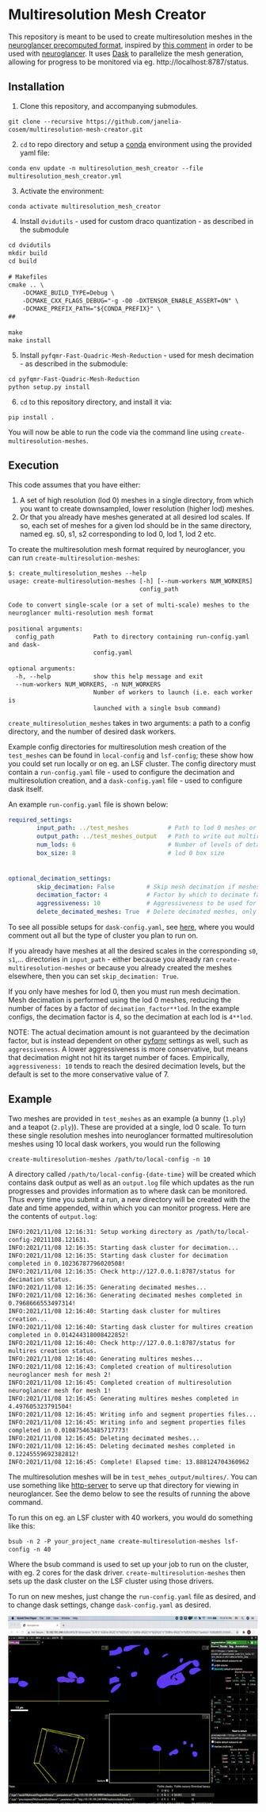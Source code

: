 # Multiresolution Mesh Creator
This repository is meant to be used to create multiresolution meshes in the [neuroglancer precomputed format](https://github.com/google/neuroglancer/blob/master/src/neuroglancer/datasource/precomputed/meshes.md), inspired by [this comment](https://github.com/google/neuroglancer/issues/272#issuecomment-752212014) in order to be used with [neuroglancer](https://github.com/google/neuroglancer). It uses [Dask](https://dask.org/) to parallelize the mesh generation, allowing for progress to be monitored via eg. http://localhost:8787/status.

## Installation
1. Clone this repository, and accompanying submodules.

```
git clone --recursive https://github.com/janelia-cosem/multiresolution-mesh-creator.git
```
2. `cd` to repo directory and setup a [conda](https://docs.conda.io/en/latest/) environment using the provided yaml file:
```
conda env update -n multiresolution_mesh_creator --file multiresolution_mesh_creator.yml
```
3. Activate the environment:
```
conda activate multiresolution_mesh_creator
```
4. Install `dvidutils` - used for custom draco quantization - as described in the submodule
```
cd dvidutils
mkdir build
cd build

# Makefiles
cmake .. \
    -DCMAKE_BUILD_TYPE=Debug \
    -DCMAKE_CXX_FLAGS_DEBUG="-g -O0 -DXTENSOR_ENABLE_ASSERT=ON" \
    -DCMAKE_PREFIX_PATH="${CONDA_PREFIX}" \
##

make
make install
```
5. Install `pyfqmr-Fast-Quadric-Mesh-Reduction` - used for mesh decimation - as described in the submodule:
```
cd pyfqmr-Fast-Quadric-Mesh-Reduction
python setup.py install
```
6. `cd` to this repository directory, and install it via:
```
pip install .
```

You will now be able to run the code via the command line using `create-multiresolution-meshes`.

## Execution
This code assumes that you have either:
1. A set of high resolution (lod 0) meshes in a single directory, from which you want to create downsampled, lower resolution (higher lod) meshes.
2. Or that you already have meshes generated at all desired lod scales. If so, each set of meshes for a given lod should be in the same directory, named eg. s0, s1, s2 corresponding to lod 0, lod 1, lod 2 etc.

To create the multiresolution mesh format required by neuroglancer, you can run `create-multiresolution-meshes`:
```
$: create_multiresolution_meshes --help
usage: create-multiresolution-meshes [-h] [--num-workers NUM_WORKERS]
                                     config_path

Code to convert single-scale (or a set of multi-scale) meshes to the
neuroglancer multi-resolution mesh format

positional arguments:
  config_path           Path to directory containing run-config.yaml and dask-
                        config.yaml

optional arguments:
  -h, --help            show this help message and exit
  --num-workers NUM_WORKERS, -n NUM_WORKERS
                        Number of workers to launch (i.e. each worker is
                        launched with a single bsub command)
```

`create_multiresolution_meshes` takes in two arguments: a path to a config directory, and the number of desired dask workers.

Example config directories for multiresolution mesh creation of the `test_meshes` can be found in `local-config` and `lsf-config`; these show how you could set run locally or on eg. an LSF cluster. The config directory must contain a `run-config.yaml` file - used to configure the decimation and multiresolution creation, and a `dask-config.yaml` file - used to configure dask itself.

An example `run-config.yaml` file is shown below:
```yaml
required_settings:
        input_path: ../test_meshes           # Path to lod 0 meshes or multiscale meshes
        output_path: ../test_meshes_output   # Path to write out multires meshes
        num_lods: 6                          # Number of levels of detail
        box_size: 8                          # lod 0 box size


optional_decimation_settings:
        skip_decimation: False         # Skip mesh decimation if meshes exist; default is false
        decimation_factor: 4           # Factor by which to decimate faces at each lod, ie factor**lod; default is 2
        aggressiveness: 10             # Aggressiveness to be used for decimation; default is 7
        delete_decimated_meshes: True  # Delete decimated meshes, only applied if skip_decimation=False
```
To see all possible setups for `dask-config.yaml`, see [here](https://github.com/dask/dask-jobqueue/blob/main/dask_jobqueue/jobqueue.yaml), where you would comment out all but the type of cluster you plan to run on.

If you already have meshes at all the desired scales in the corresponding `s0`, `s1`,... directories in `input_path` - either because you already ran `create-multiresolution-meshes` or because you already created the meshes elsewhere, then you can set `skip_decimation: True`.

If you only have meshes for lod 0, then you must run mesh decimation. Mesh decimation is performed using the lod 0 meshes, reducing the number of faces by a factor of `decimation_factor**lod`. In the example configs, the decimation factor is 4, so the decimation at each lod is `4**lod`.

NOTE: The actual decimation amount is not guaranteed by the decimation factor, but is instead dependent on other [pyfqmr](https://github.com/Kramer84/pyfqmr-Fast-Quadric-Mesh-Reduction) settings as well, such as `aggressiveness`. A lower aggressiveness is more conservative, but means that decimation might not hit its target number of faces. Empirically, `aggressiveness: 10` tends to reach the desired decimation levels, but the default is set to the more conservative value of 7.

## Example
Two meshes are provided in `test_meshes` as an example (a bunny (`1.ply`) and a teapot (`2.ply`)). These are provided at a single, lod 0 scale. To turn these single resolution meshes into neuroglancer formatted multiresolution meshes using 10 local dask workers, you would run the following

```
create-multiresolution-meshes /path/to/local-config -n 10
```

A directory called `/path/to/local-config-{date-time}` will be created which contains dask output as well as an `output.log` file which updates as the run progresses and provides information as to where dask can be monitored. Thus every time you submit a run, a new directory will be created with the date and time appended, within which you can monitor progress. Here are the contents of `output.log`:
```
INFO:2021/11/08 12:16:31: Setup working directory as /path/to/local-config-20211108.121631.
INFO:2021/11/08 12:16:35: Starting dask cluster for decimation...
INFO:2021/11/08 12:16:35: Starting dask cluster for decimation completed in 0.10236787796020508!
INFO:2021/11/08 12:16:35: Check http://127.0.0.1:8787/status for decimation status.
INFO:2021/11/08 12:16:35: Generating decimated meshes...
INFO:2021/11/08 12:16:36: Generating decimated meshes completed in 0.7968666553497314!
INFO:2021/11/08 12:16:40: Starting dask cluster for multires creation...
INFO:2021/11/08 12:16:40: Starting dask cluster for multires creation completed in 0.014244318008422852!
INFO:2021/11/08 12:16:40: Check http://127.0.0.1:8787/status for multires creation status.
INFO:2021/11/08 12:16:40: Generating multires meshes...
INFO:2021/11/08 12:16:43: Completed creation of multiresolution neuroglancer mesh for mesh 2!
INFO:2021/11/08 12:16:45: Completed creation of multiresolution neuroglancer mesh for mesh 1!
INFO:2021/11/08 12:16:45: Generating multires meshes completed in 4.497605323791504!
INFO:2021/11/08 12:16:45: Writing info and segment properties files...
INFO:2021/11/08 12:16:45: Writing info and segment properties files completed in 0.010875463485717773!
INFO:2021/11/08 12:16:45: Deleting decimated meshes...
INFO:2021/11/08 12:16:45: Deleting decimated meshes completed in 0.12245559692382812!
INFO:2021/11/08 12:16:45: Complete! Elapsed time: 13.888124704360962
```

The multiresolution meshes will be in `test_mehes_output/multires/`. You can use something like [http-server](https://www.npmjs.com/package/http-server) to serve up that directory for viewing in neuroglancer. See the demo below to see the results of running the above command.

To run this on eg. an LSF cluster with 40 workers, you would do something like this:
```
bsub -n 2 -P your_project_name create-multiresolution-meshes lsf-config -n 40
```

Where the bsub command is used to set up your job to run on the cluster, with eg. 2 cores for the dask driver. `create-multiresolution-meshes` then sets up the dask cluster on the LSF cluster using those drivers.

To run on new meshes, just change the `run-config.yaml` file as desired, and to change dask settings, change `dask-config.yaml` as desired.

![Demo](recording/recording.gif)


